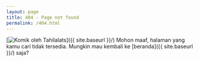 ```yaml
---
layout: page
title: 404 - Page not found
permalink: /404.html
---
```

[<img src="{{ site.baseurl }}/images/tahilalats-error.jpg" alt="Komik oleh Tahilalats"/>]({{ site.baseurl }}/)
Mohon maaf, halaman yang kamu cari tidak tersedia. Mungkin mau kembali ke [beranda]({{ site.baseurl }}/) saja?

